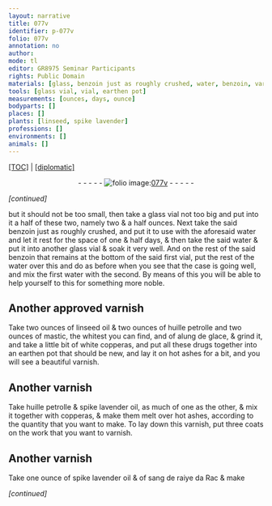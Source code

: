 ```yaml
---
layout: narrative
title: 077v
identifier: p-077v
folio: 077v
annotation: no
author:
mode: tl
editor: GR8975 Seminar Participants
rights: Public Domain
materials: [glass, benzoin just as roughly crushed, water, benzoin, varnish, linseed oil, huille petrolle, mastic, alung de glace, white copperas, drugs, earthen, ashes, spike lavender oil, copperas, sang de raiye da Rac]
tools: [glass vial, vial, earthen pot]
measurements: [ounces, days, ounce]
bodyparts: []
places: []
plants: [linseed, spike lavender]
professions: []
environments: []
animals: []
---
```


 <p><a href="{{ site.baseurl }}/translation/">[TOC]</a> | <a href="{{ site.baseurl }}/texts/p-077v_tc/" target="_blank">[diplomatic]</a></p><div class="folio" align="center">- - - - - <a href="http://gallica.bnf.fr/ark:/12148/btv1b10500001g/f160.image" target="_blank"><img src="https://cu-mkp.github.io/2017-workshop-edition/assets/photo-icon.png" alt="folio image: " style="display:inline-block; margin-bottom:-3px;"/>077v</a> - - - - - </div>  
 
*[continued]*
  
but it should not be too small, then take <span class="del"><span class="ill"></span></span> a <span class="tl"><span class="m">glass</span> vial</span> not too big and put into it a half of these two, namely two & a half <span class="ms">ounces</span>. Next take the said <span class="m">benzoin just as roughly crushed</span>, and put it to use with the aforesaid <span class="m">water</span> and let it rest for the space of one & half <span class="ms"><span class="tmp">days</span></span>, & then take the said <span class="m">water</span> & put it into another <span class="tl"><span class="m">glass</span> vial</span> & soak it very well. And on the rest of the said <span class="m">benzoin</span> that remains at the bottom of the said first <span class="tl">vial</span>, put the rest of the <span class="m">water</span> over this and do as before when you see that the case is going well, and mix the first <span class="m">water</span> with the second. By means of this you will be able to help yourself to this for something more noble.
 
 
  

## Another approved <span class="m">varnish</span>

 
Take two <span class="ms">ounces</span> of <span class="m"><span class="pa">linseed</span> oil</span> & two <span class="ms">ounces</span> of <span class="m">huille petrolle</span> and two <span class="ms">ounces</span> of <span class="m">mastic</span>, the whitest you can find, and of <span class="m">alung de glace</span>, & grind it, and take a little bit of <span class="m">white copperas</span>, and put all these <span class="m">drugs</span> together into an <span class="tl"><span class="m">earthen</span> pot</span> that should be new, and lay it on hot <span class="m">ashes</span> for a bit, and you will see a beautiful <span class="m">varnish</span>.
 
 
  

## Another <span class="m">varnish</span>

 
Take <span class="m">huille petrolle</span> & <span class="m"><span class="pa">spike lavender</span> oil</span>, as much of one as the other, & mix it together with <span class="m">copperas</span>, & make them melt over hot <span class="m">ashes</span>, according to the quantity that you want to make. To lay down this <span class="m">varnish</span>, put three coats on the work that you want to varnish.
 
 
  

## Another <span class="m">varnish</span>

 
Take one <span class="ms">ounce</span> of <span class="m"><span class="pa">spike lavender</span> oil</span> & of <span class="m">sang <span class="del">de ra<span class="del">i</span><span class="add">y</span>e</span> <span class="add">da Rac</span></span> & make
 
*[continued]*
 
 